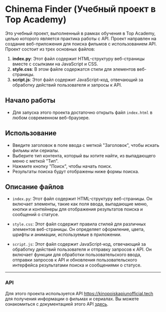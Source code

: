# Chinema Finder (Учебный проект в Top Academy)

Это учебный проект, выполненный в рамках обучения в Top Academy, целью которого является практика работы с API. Проект направлен на создание веб-приложения для поиска фильмов с использованием API. Проект состоит из трех основных файлов:

1. **index.py**: Этот файл содержит HTML-структуру веб-страницы вместе с ссылками на JavaScript и CSS.
2. **style.css**: В этом файле содержатся стили для элементов веб-страницы.
3. **script.js**: Этот файл содержит JavaScript-код, отвечающий за обработку действий пользователя и запросы к API.

## Начало работы

- Для запуска этого проекта достаточно открыть файл `index.html` в любом современном веб-браузере.

## Использование

- Введите заголовок в поле ввода с меткой "Заголовок", чтобы искать фильмы или сериалы.
- Выберите тип контента, который вы хотите найти, из выпадающего меню с меткой "Тип".
- Нажмите кнопку "Поиск", чтобы начать поиск.
- Результаты поиска будут отображены ниже формы поиска.

## Описание файлов
- `index.py`:
Этот файл содержит HTML-структуру веб-страницы. Он включает элементы, такие как поля ввода, выпадающие меню, кнопки и контейнеры для отображения результатов поиска и сообщений о статусе.

  
- `style.css`:
Этот файл содержит правила стилей для различных элементов веб-страницы. Он определяет оформление, цвета, шрифты и анимации, используемые в приложении.


- `script.js`:
Этот файл содержит JavaScript-код, отвечающий за обработку действий пользователя и отправку запросов к API. Он включает функции для обработки пользовательского ввода, отправки запросов к API и обновления пользовательского интерфейса результатами поиска и сообщениями о статусе.

****************************************************************

### API

Для этого проекта используется API https://kinopoiskapiunofficial.tech для получения информации о фильмах и сериалах. Вы можете ознакомиться с документацией этого API [здесь](https://kinopoiskapiunofficial.tech/documentation/api/).


